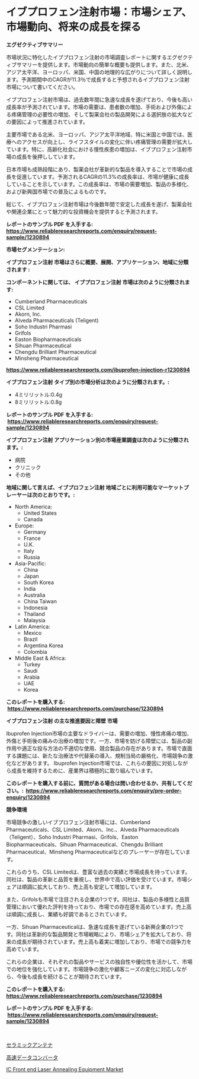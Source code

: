 <p><h1>イブプロフェン注射市場：市場シェア、市場動向、将来の成長を探る</h1></p><p><strong>エグゼクティブサマリー</strong></p>
<p><p>市場状況に特化したイブプロフェン注射の市場調査レポートに関するエグゼクティブサマリーを提供します。市場動向の簡単な概要も提供します。また、北米、アジア太平洋、ヨーロッパ、米国、中国の地理的な広がりについて詳しく説明します。予測期間中のCAGRが11.3％で成長すると予想されるイブプロフェン注射市場について書いてください。</p><p>イブプロフェン注射市場は、過去数年間に急速な成長を遂げており、今後も高い成長率が予測されています。市場の需要は、患者数の増加、手術および外傷による疼痛管理の必要性の増加、そして製薬会社の製品開発による選択肢の拡大などの要因によって推進されています。</p><p>主要市場である北米、ヨーロッパ、アジア太平洋地域、特に米国と中国では、医療へのアクセスが向上し、ライフスタイルの変化に伴い疼痛管理の需要が拡大しています。特に、高齢化社会における慢性疾患の増加は、イブプロフェン注射市場の成長を後押ししています。</p><p>日本市場も成熟段階にあり、製薬会社が革新的な製品を導入することで市場の成長を促進しています。予測されるCAGRの11.3%の成長率は、市場が健康に成長していることを示しています。この成長率は、市場の需要増加、製品の多様化、および新興国市場での普及によるものです。</p><p>総じて、イブプロフェン注射市場は今後数年間で安定した成長を遂げ、製薬会社や関連企業にとって魅力的な投資機会を提供すると予測されます。</p></p>
<p><strong>レポートのサンプル PDF を入手する: <a href="https://www.reliableresearchreports.com/enquiry/request-sample/1230894">https://www.reliableresearchreports.com/enquiry/request-sample/1230894</a></strong></p>
<p><strong>市場セグメンテーション:</strong></p>
<p><strong> イブプロフェン注射 市場はさらに概要、展開、アプリケーション、地域に分類されます :</strong></p>
<p><strong>コンポーネントに関しては、 イブプロフェン注射 市場は次のように分類されます: &nbsp;</strong></p>
<p><ul><li>Cumberland Pharmaceuticals</li><li>CSL Limited</li><li>Akorn, Inc.</li><li>Alveda Pharmaceuticals (Teligent)</li><li>Soho Industri Pharmasi</li><li>Grifols</li><li>Easton Biopharmaceuticals</li><li>Sihuan Pharmaceutical</li><li>Chengdu Brilliant Pharmaceutical</li><li>Minsheng Pharmaceutical</li></ul></p>
<p><strong><a href="https://www.reliableresearchreports.com/ibuprofen-injection-r1230894">https://www.reliableresearchreports.com/ibuprofen-injection-r1230894</a></strong></p>
<p><strong> イブプロフェン注射 タイプ別の市場分析は次のように分類されます。:</strong></p>
<p><ul><li>4ミリリットル:0.4g</li><li>8ミリリットル:0.8g</li></ul></p>
<p><strong>レポートのサンプル PDF を入手する: &nbsp;<a href="https://www.reliableresearchreports.com/enquiry/request-sample/1230894">https://www.reliableresearchreports.com/enquiry/request-sample/1230894</a></strong></p>
<p><strong> イブプロフェン注射 アプリケーション別の市場産業調査は次のように分類されます。:</strong></p>
<p><ul><li>病院</li><li>クリニック</li><li>その他</li></ul></p>
<p><strong>地域に関して言えば、イブプロフェン注射 地域ごとに利用可能なマーケットプレーヤーは次のとおりです。:</strong></p>
<p><ul>
    <li>
        North America:
        <ul>
            <li>United States</li>
            <li>Canada</li>
        </ul>
    </li>
    <li>
        Europe:
        <ul>
            <li>Germany</li>
            <li>France</li>
            <li>U.K.</li>
            <li>Italy</li>
            <li>Russia</li>
        </ul>
    </li>
    <li>
        Asia-Pacific:
        <ul>
            <li>China</li>
            <li>Japan</li>
            <li>South Korea</li>
            <li>India</li>
            <li>Australia</li>
            <li>China Taiwan</li>
            <li>Indonesia</li>
            <li>Thailand</li>
            <li>Malaysia</li>
        </ul>
    </li>
    <li>
        Latin America:
        <ul>
            <li>Mexico</li>
            <li>Brazil</li>
            <li>Argentina Korea</li>
            <li>Colombia</li>
        </ul>
    </li>
    <li>
        Middle East & Africa:
        <ul>
            <li>Turkey</li>
            <li>Saudi</li>
            <li>Arabia</li>
            <li>UAE</li>
            <li>Korea</li>
        </ul>
    </li>
    </ul></p>
<p><strong>このレポートを購入する: &nbsp;<a href="https://www.reliableresearchreports.com/purchase/1230894">https://www.reliableresearchreports.com/purchase/1230894</a></strong></p>
<p><strong>イブプロフェン注射 の主な推進要因と障壁 市場</strong></p>
<p><p>Ibuprofen Injection市場の主要なドライバーは、需要の増加、慢性疼痛の増加、外傷と手術後の痛みの治療の増加です。一方、市場を妨げる障壁には、製品の副作用や適正な投与方法の不適切な使用、競合製品の存在があります。市場で直面する課題には、新たな治療法や代替薬の導入、規制当局の厳格化、市場競争の激化などがあります。 Ibuprofen Injection市場では、これらの要因に対処しながら成長を維持するために、産業界は積極的に取り組んでいます。</p></p>
<p><strong>このレポートを購入する前に、質問がある場合は問い合わせるか、共有してください。:&nbsp; <a href="https://www.reliableresearchreports.com/enquiry/pre-order-enquiry/1230894">https://www.reliableresearchreports.com/enquiry/pre-order-enquiry/1230894</a></strong></p>
<p><strong>競争環境</strong></p>
<p><p>市場競争の激しいイブプロフェン注射市場には、Cumberland Pharmaceuticals、CSL Limited、Akorn、Inc.、Alveda Pharmaceuticals（Teligent）、Soho Industri Pharmasi、Grifols、Easton Biopharmaceuticals、Sihuan Pharmaceutical、Chengdu Brilliant Pharmaceutical、Minsheng Pharmaceuticalなどのプレーヤーが存在しています。 </p><p>これらのうち、CSL Limitedは、豊富な過去の実績と市場成長を持っています。同社は、製品の革新と品質を重視し、世界中で高い評価を受けています。市場シェアは順調に拡大しており、売上高も安定して増加しています。</p><p>また、Grifolsも市場で注目される企業の1つです。同社は、製品の多様性と品質管理において優れた評判を持っており、市場での存在感を高めています。売上高は順調に成長し、業績も好調であるとされています。</p><p>一方、Sihuan Pharmaceuticalは、急速な成長を遂げている新興企業の1つです。同社は革新的な製品開発と市場戦略により、市場シェアを拡大しており、将来の成長が期待されています。売上高も着実に増加しており、市場での競争力を高めています。</p><p>これらの企業は、それぞれの製品やサービスの独自性や優位性を活かして、市場での地位を強化しています。市場競争の激化や顧客ニーズの変化に対応しながら、今後も成長を続けることが期待されています。</p></p>
<p><strong>このレポートを購入する: &nbsp; <a href="https://www.reliableresearchreports.com/purchase/1230894">https://www.reliableresearchreports.com/purchase/1230894</a></strong></p>
<p><strong>レポートのサンプル PDF を入手する: &nbsp;<a href="https://www.reliableresearchreports.com/enquiry/request-sample/1230894">https://www.reliableresearchreports.com/enquiry/request-sample/1230894</a></strong><strong></strong></p>
<p>&nbsp;</p>
<p><p><a href="https://medium.com/@josuehezog2023/%E3%82%BB%E3%83%A9%E3%83%9F%E3%83%83%E3%82%AF%E3%82%A2%E3%83%B3%E3%83%86%E3%83%8A%E3%81%AE%E5%B8%82%E5%A0%B4%E5%88%86%E6%9E%90-%E3%81%9D%E3%81%AEcagr-%E5%B8%82%E5%A0%B4%E3%82%BB%E3%82%B0%E3%83%A1%E3%83%B3%E3%83%86%E3%83%BC%E3%82%B7%E3%83%A7%E3%83%B3-%E3%81%8A%E3%82%88%E3%81%B3%E3%82%B0%E3%83%AD%E3%83%BC%E3%83%90%E3%83%AB%E7%94%A3%E6%A5%AD%E6%A6%82%E8%A6%81-36c978af8a82">セラミックアンテナ</a></p><p><a href="https://medium.com/@reyeshowell66/%E3%83%8F%E3%82%A4%E3%82%B9%E3%83%94%E3%83%BC%E3%83%89%E3%83%87%E3%83%BC%E3%82%BF%E3%82%B3%E3%83%B3%E3%83%90%E3%83%BC%E3%82%BF%E3%83%BC%E5%B8%82%E5%A0%B4%E3%81%AF-%E5%B8%82%E5%A0%B4%E3%82%B7%E3%82%A7%E3%82%A2-%E3%82%B5%E3%82%A4%E3%82%BA-2031%E5%B9%B4%E3%81%BE%E3%81%A7%E3%81%AE%E4%BA%88%E6%B8%AC%E3%81%AB%E7%84%A6%E7%82%B9%E3%82%92%E5%BD%93%E3%81%A6%E3%81%A6%E3%81%84%E3%81%BE%E3%81%99-bb5dfdbbf5e0">高速データコンバータ</a></p><p><a href="https://medium.com/@djjdj3773/ic-front-end-laser-annealing-equipment-market-exploring-market-share-market-trends-and-future-b5d854f21e01">IC Front end Laser Annealing Equipment Market</a></p></p>